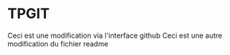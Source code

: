 # TPGIT

Ceci est une modification via l'interface github
Ceci est une autre modification du fichier readme
